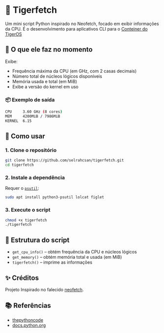 # 🐯 Tigerfetch

Um mini script Python inspirado no Neofetch, focado em exibir informações da CPU. É o desenvolvimento para aplicativos CLI para o [Conteiner do TigerOS](https://github.com/selrahcsan/Conteiner-TigerOS)

## 🔧 O que ele faz no momento

Exibe:

* Frequência máxima da CPU (em GHz, com 2 casas decimais)
* Número total de núcleos lógicos disponíveis
* Memória usada e total (em MiB)
* Exibe a versão do kernel em uso

### 📦 Exemplo de saída

```bash
CPU     3.60 GHz (8 cores)
MEM     4200MiB / 7986MiB
KERNEL  6.15
```

## 🚀 Como usar

### 1. Clone o repositório

```bash
git clone https://github.com/selrahcsan/tigerfetch.git
cd tigerfetch
```

### 2. Instale a dependência

Requer o [`psutil`](https://pypi.org/project/psutil/):

```bash
sudo apt install python3-psutil lolcat figlet 
```

### 3. Execute o script

```bash
chmod +x tigerfetch
./tigerfetch
```

## 📁 Estrutura do script

* `get_cpu_info()` – obtém frequência da CPU e núcleos lógicos
* `get_memory()` – obtém memória total e usada (em MiB)
* `tigerfetch()` – imprime as informações

## ✨ Créditos

Projeto Inspirado no falecido [neofetch](https://github.com/dylanaraps/neofetch).

## 📚 Referências

* [thepythoncode](https://thepythoncode.com/article/get-hardware-system-information-python#CPU_info)
* [docs.python.org](https://docs.python.org/3/library/platform.html#platform.machine)
